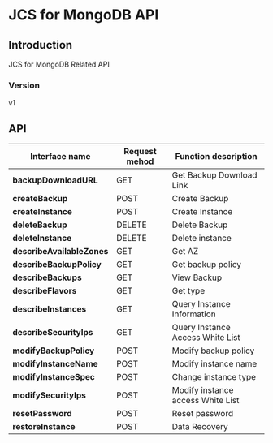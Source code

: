 # JCS for MongoDB API


## Introduction
JCS for MongoDB Related API


### Version
v1


## API
|Interface name|Request mehod|Function description|
|---|---|---|
|**backupDownloadURL**|GET|Get Backup Download Link|
|**createBackup**|POST|Create Backup|
|**createInstance**|POST|Create Instance|
|**deleteBackup**|DELETE|Delete Backup|
|**deleteInstance**|DELETE|Delete instance|
|**describeAvailableZones**|GET|Get AZ|
|**describeBackupPolicy**|GET|Get backup policy|
|**describeBackups**|GET|View Backup|
|**describeFlavors**|GET|Get type|
|**describeInstances**|GET|Query Instance Information|
|**describeSecurityIps**|GET|Query Instance Access White List|
|**modifyBackupPolicy**|POST|Modify backup policy|
|**modifyInstanceName**|POST|Modify instance name|
|**modifyInstanceSpec**|POST|Change instance type|
|**modifySecurityIps**|POST|Modify instance access White List|
|**resetPassword**|POST|Reset password|
|**restoreInstance**|POST|Data Recovery|
